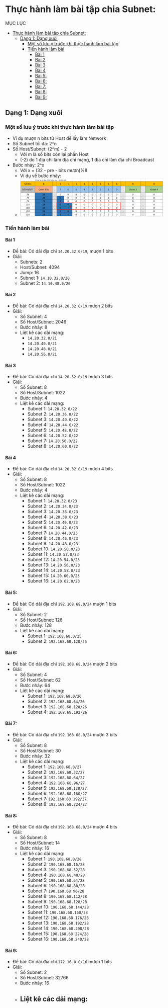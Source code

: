 # Thực hành làm bài tập chia Subnet:
MỤC LỤC
- [Thực hành làm bài tập chia Subnet:](#thực-hành-làm-bài-tập-chia-subnet)
  - [Dạng 1: Dạng xuôi](#dạng-1-dạng-xuôi)
    - [Một số lưu ý trước khi thực hành làm bài tập](#một-số-lưu-ý-trước-khi-thực-hành-làm-bài-tập)
    - [Tiến hành làm bài](#tiến-hành-làm-bài)
      - [Bài 1](#bài-1)
      - [Bài 2](#bài-2)
      - [Bài 3](#bài-3)
      - [Bài 4](#bài-4)
      - [Bài 5:](#bài-5)
      - [Bài 6:](#bài-6)
      - [Bài 7:](#bài-7)
      - [Bài 8:](#bài-8)
      - [Bài 9:](#bài-9)

## Dạng 1: Dạng xuôi
### Một số lưu ý trước khi thực hành làm bài tập
- Ví dụ mượn n bits từ Host để lấy làm Network
- Số Subnet tối đa: 2^n
- Số Host/Subnet: (2^m) - 2 
  - Với m là số bits còn lại phần Host
  - (-2) do 1 địa chỉ làm địa chỉ mạng, 1 địa chỉ làm địa chỉ Broadcast
- Bước nhảy: 2^x 
  - Với x = (32 - pre - bits mượn)%8
  - Ví dụ về bước nhảy:
  - ![](/Anh/Screenshot_83.png)
### Tiến hành làm bài
#### Bài 1
- Đề bài: Có dải địa chỉ `14.20.32.0/19`, mượn 1 bits
- Giải:
  - Subnets: 2
  - Host/Subnet: 4094
  - Jump: 16
  - Subnet 1: `14.10.32.0/20`
  - Subnet 2: `14.10.48.0/20`

#### Bài 2
- Đề bài: Có dải địa chỉ `14.20.32.0/19` mượn 2 bits 
- Giải: 
  - Số Subnet: 4
  - Số Host/Subnet: 2046
  - Bước nhảy: 8
  - Liệt kê các dải mạng:
    - `14.20.32.0/21`
    - `14.20.40.0/21`
    - `14.20.48.0/21`
    - `14.20.56.0/21` 

#### Bài 3
- Đề bài: Có dải địa chỉ `14.20.32.0/19` mượn 3 bits 
- Giải:
  - Số Subnet: 8
  - Số Host/Subnet: 1022
  - Bước nhảy: 4
  - Liệt kê các dải mạng:
    - Subnet 1: `14.20.32.0/22`
    - Subnet 2: `14.20.36.0/22`
    - Subnet 3: `14.20.40.0/22`
    - Subnet 4: `14.20.44.0/22`
    - Subnet 5: `14.20.48.0/22`
    - Subnet 6: `14.20.52.0/22`
    - Subnet 7: `14.20.56.0/22`
    - Subnet 8: `14.20.60.0/22`
#### Bài 4 
- Đề bài: Có dải địa chỉ `14.20.32.0/19` mượn 4 bits 
- Giải:
  - Số Subnet: 8
  - Số Host/Subnet: 1022
  - Bước nhảy: 4
  - Liệt kê các dải mạng:
    - Subnet 1:  `14.20.32.0/23`
    - Subnet 2:  `14.20.34.0/23`
    - Subnet 3:  `14.20.36.0/23`
    - Subnet 4:  `14.20.38.0/23`
    - Subnet 5:  `14.20.40.0/23`
    - Subnet 6:  `14.20.42.0/23`
    - Subnet 7:  `14.20.44.0/23`
    - Subnet 8:  `14.20.46.0/23`
    - Subnet 9:  `14.20.48.0/23`
    - Subnet 10: `14.20.50.0/23`
    - Subnet 11: `14.20.52.0/23`
    - Subnet 12: `14.20.54.0/23`
    - Subnet 13: `14.20.56.0/23`
    - Subnet 14: `14.20.58.0/23`
    - Subnet 15: `14.20.60.0/23`
    - Subnet 16: `14.20.62.0/23`
#### Bài 5:
- Đề bài: Có dải địa chỉ `192.168.68.0/24` mượn 1 bits
- Giải:
  - Số Subnet: 2
  - Số Host/Subnet: 126
  - Bước nhảy: 128
  - Liệt kê các dải mạng:
    - Subnet 1: `192.168.68.0/25`
    - Subnet 2: `192.168.68.128/25`
#### Bài 6:
- Đề bài: Có dải địa chỉ `192.168.68.0/24` mượn 2 bits
- Giải:
  - Số Subnet: 4
  - Số Host/Subnet: 62
  - Bước nhảy: 64
  - Liệt kê các dải mạng:
    - Subnet 1: `192.168.68.0/26`
    - Subnet 2: `192.168.68.64/26`
    - Subnet 3: `192.168.68.128/26`
    - Subnet 4: `192.168.68.192/26`
#### Bài 7:
- Đề bài: Có dải địa chỉ `192.168.68.0/24` mượn 3 bits
- Giải:
  - Số Subnet: 8
  - Số Host/Subnet: 30
  - Bước nhảy: 32
  - Liệt kê các dải mạng:
    - Subnet 1: `192.168.68.0/27`
    - Subnet 2: `192.168.68.32/27`
    - Subnet 3: `192.168.68.64/27`
    - Subnet 4: `192.168.68.96/27`
    - Subnet 5: `192.168.68.128/27`
    - Subnet 6: `192.168.68.160/27`
    - Subnet 7: `192.168.68.192/27`
    - Subnet 8: `192.168.68.224/27`
#### Bài 8:
- Đề bài: Có dải địa chỉ `192.168.68.0/24` mượn 4 bits
- Giải:
  - Số Subnet: 8
  - Số Host/Subnet: 14
  - Bước nhảy: 16
  - Liệt kê các dải mạng:
    - Subnet 1: `190.168.68.0/28`
    - Subnet 2: `190.168.68.16/28`
    - Subnet 3: `190.168.68.32/28`
    - Subnet 4: `190.168.68.48/28`
    - Subnet 5: `190.168.68.64/28`
    - Subnet 6: `190.168.68.80/28`
    - Subnet 7: `190.168.68.96/28`
    - Subnet 8: `190.168.68.112/28`
    - Subnet 9: `190.168.68.128/28`
    - Subnet 10: `190.168.68.144/28`
    - Subnet 11: `190.168.68.160/28`
    - Subnet 12: `190.168.68.176/28`
    - Subnet 13: `190.168.68.192/28`
    - Subnet 14: `190.168.68.208/28`
    - Subnet 15: `190.168.68.224/28`
    - Subnet 16: `190.168.68.240/28`
#### Bài 9:
- Đề bài: Có dải địa chỉ `172.16.0.0/16` mượn 1 bits
- Giải:
  - Số Subnet: 2
  - Số Host/Subnet: 32766
  - Bước nhảy: 16
  - Liệt kê các dải mạng:
    - 